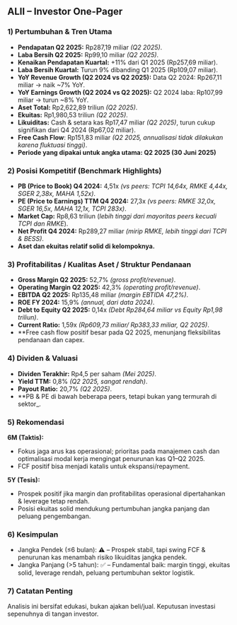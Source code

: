 ## ALII – Investor One-Pager

### 1) Pertumbuhan & Tren Utama
- **Pendapatan Q2 2025:** Rp287,19 miliar _(Q2 2025)_.
- **Laba Bersih Q2 2025:** Rp99,10 miliar _(Q2 2025)_.
- **Kenaikan Pendapatan Kuartal:** +11% dari Q1 2025 (Rp257,69 miliar).
- **Laba Bersih Kuartal:** Turun 9% dibanding Q1 2025 (Rp109,07 miliar).
- **YoY Revenue Growth (Q2 2024 vs Q2 2025):** Data Q2 2024: Rp267,11 miliar → naik ~7% YoY.
- **YoY Earnings Growth (Q2 2024 vs Q2 2025):** Q2 2024 laba: Rp107,99 miliar → turun ~8% YoY.
- **Aset Total:** Rp2,622,89 triliun _(Q2 2025)_.
- **Ekuitas:** Rp1,980,53 triliun _(Q2 2025)_.
- **Likuiditas:** Cash & setara kas Rp17,47 miliar _(Q2 2025)_, turun cukup signifikan dari Q4 2024 (Rp67,02 miliar).
- **Free Cash Flow**: Rp151,83 miliar _(Q2 2025, annualisasi tidak dilakukan karena fluktuasi tinggi)_.
- **Periode yang dipakai untuk angka utama: Q2 2025 (30 Juni 2025)**

### 2) Posisi Kompetitif (Benchmark Highlights)
- **PB (Price to Book) Q4 2024:** 4,51x _(vs peers: TCPI 14,64x, RMKE 4,44x, SGER 2,38x, MAHA 1,52x)_.
- **PE (Price to Earnings) TTM Q4 2024:** 27,3x _(vs peers: RMKE 32,0x, SGER 16,5x, MAHA 12,1x, TCPI 283x)_.
- **Market Cap:** Rp8,63 triliun (_lebih tinggi dari mayoritas peers kecuali TCPI dan RMKE_).
- **Net Profit Q4 2024:** Rp289,27 miliar _(mirip RMKE, lebih tinggi dari TCPI & BESS)_.
- **Aset dan ekuitas relatif solid di kelompoknya.**

### 3) Profitabilitas / Kualitas Aset / Struktur Pendanaan
- **Gross Margin Q2 2025:** 52,7% _(gross profit/revenue)_.
- **Operating Margin Q2 2025:** 42,3% _(operating profit/revenue)_.
- **EBITDA Q2 2025:** Rp135,48 miliar _(margin EBTIDA 47,2%)_.
- **ROE FY 2024:** 15,9% _(annual, dari data 2024)_.
- **Debt to Equity Q2 2025:** 0,14x _(Debt Rp284,64 miliar vs Equity Rp1,98 triliun)_.
- **Current Ratio:** 1,59x _(Rp609,73 miliar/ Rp383,33 miliar, Q2 2025)_.
- **Free cash flow positif besar pada Q2 2025, menunjang fleksibilitas pendanaan dan capex.

### 4) Dividen & Valuasi
- **Dividen Terakhir:** Rp4,5 per saham _(Mei 2025)_.
- **Yield TTM:** 0,8% _(Q2 2025, sangat rendah)_.
- **Payout Ratio:** 20,7% _(Q2 2025)_.
- **PB & PE di bawah beberapa peers, tetapi bukan yang termurah di sektor_.

### 5) Rekomendasi
**6M (Taktis):**
- Fokus jaga arus kas operasional; prioritas pada manajemen cash dan optimalisasi modal kerja mengingat penurunan kas Q1–Q2 2025.
- FCF positif bisa menjadi katalis untuk ekspansi/repayment.

**5Y (Tesis):**
- Prospek positif jika margin dan profitabilitas operasional dipertahankan & leverage tetap rendah.
- Posisi ekuitas solid mendukung pertumbuhan jangka panjang dan peluang pengembangan.

### 6) Kesimpulan
- Jangka Pendek (≤6 bulan): ⚠️ – Prospek stabil, tapi swing FCF & penurunan kas menambah risiko likuiditas jangka pendek.
- Jangka Panjang (>5 tahun): ✅ – Fundamental baik: margin tinggi, ekuitas solid, leverage rendah, peluang pertumbuhan sektor logistik.

### 7) Catatan Penting
Analisis ini bersifat edukasi, bukan ajakan beli/jual. Keputusan investasi sepenuhnya di tangan investor.